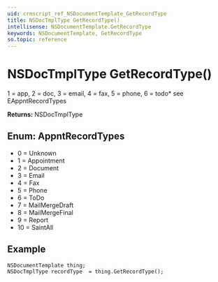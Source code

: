 ```yaml
---
uid: crmscript_ref_NSDocumentTemplate_GetRecordType
title: NSDocTmplType GetRecordType()
intellisense: NSDocumentTemplate.GetRecordType
keywords: NSDocumentTemplate, GetRecordType
so.topic: reference
---
```


# NSDocTmplType GetRecordType()

1 = app, 2 = doc, 3 = email, 4 = fax, 5 = phone, 6 = todo* see EAppntRecordTypes

**Returns:** NSDocTmplType

## Enum: AppntRecordTypes

* 0 = Unknown
* 1 = Appointment
* 2 = Document
* 3 = Email
* 4 = Fax
* 5 = Phone
* 6 = ToDo
* 7 = MailMergeDraft
* 8 = MailMergeFinal
* 9 = Report
* 10 = SaintAll

## Example

```crmscript
NSDocumentTemplate thing;
NSDocTmplType recordType  = thing.GetRecordType();
```
